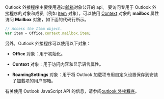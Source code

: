 Outlook 外接程序主要使用通过[邮箱](/javascript/api/outlook/office.mailbox)对象公开的 api。 要访问专用于 Outlook 外接程序的对象和成员（例如 [Item](../reference/objectmodel/preview-requirement-set/office.context.mailbox.item.md) 对象），可以使用 [Context](../reference/objectmodel/preview-requirement-set/office.context.mailbox.md) 对象的 **mailbox** 属性访问 **Mailbox** 对象，如下面的代码行所示。

```js
// Access the Item object.
var item = Office.context.mailbox.item;

```

另外，Outlook 外接程序可以使用以下对象：

-  **Office** 对象：用于初始化。

-  **Context** 对象：用于访问内容和显示语言属性。

-  **RoamingSettings** 对象：用于将 Outlook 加载项专用自定义设置保存到安装了加载项的用户邮箱。

有关使用 Outlook JavaScript API 的信息，请参阅[outlook 外接程序](../outlook/outlook-add-ins-overview.md)。